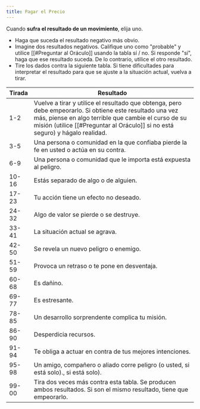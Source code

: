 ```yaml
---
title: Pagar el Precio
---
```


Cuando **sufra el resultado de un movimiento**, elija uno.

- Haga que suceda el resultado negativo más obvio.
- Imagine dos resultados negativos. Califique uno como "probable" y utilice [[#Preguntar al Oráculo]] usando la tabla sí / no. Si responde "sí", haga que ese resultado suceda. De lo contrario, utilice el otro resultado.
- Tire los dados contra la siguiente tabla. Si tiene dificultades para interpretar el resultado para que se ajuste a la situación actual, vuelva a tirar.

| **Tirada** | **Resultado**                                                                                                                                                                                                                                     |
| ---------- | ------------------------------------------------------------------------------------------------------------------------------------------------------------------------------------------------------------------------------------------------- |
| 1-2        | Vuelve a tirar y utilice el resultado que obtenga, pero debe empeorarlo. Si obtiene este resultado una vez más, piense en algo terrible que cambie el curso de su misión (utilice [[#Preguntar al Oráculo]] si no está seguro) y hágalo realidad. |
| 3-5        | Una persona o comunidad en la que confiaba pierde la fe en usted o actúa en su contra.                                                                                                                                                            |
| 6-9        | Una persona o comunidad que le importa está expuesta al peligro.                                                                                                                                                                                  |
| 10-16      | Estás separado de algo o de alguien.                                                                                                                                                                                                              |
| 17-23      | Tu acción tiene un efecto no deseado.                                                                                                                                                                                                             |
| 24-32      | Algo de valor se pierde o se destruye.                                                                                                                                                                                                            |
| 33-41      | La situación actual se agrava.                                                                                                                                                                                                                    |
| 42-50      | Se revela un nuevo peligro o enemigo.                                                                                                                                                                                                             |
| 51-59      | Provoca un retraso o te pone en desventaja.                                                                                                                                                                                                       |
| 60-68      | Es dañino.                                                                                                                                                                                                                                        |
| 69-77      | Es estresante.                                                                                                                                                                                                                                    |
| 78-85      | Un desarrollo sorprendente complica tu misión.                                                                                                                                                                                                    |
| 86-90      | Desperdicia recursos.                                                                                                                                                                                                                             |
| 91-94      | Te obliga a actuar en contra de tus mejores intenciones.                                                                                                                                                                                          |
| 95-98      | Un amigo, compañero o aliado corre peligro (o usted, si está solo)., si está solo).                                                                                                                                                               |
| 99-00      | Tira dos veces más contra esta tabla. Se producen ambos resultados. Si son el mismo resultado, tiene que empeorarlo.                                                                                                                              |
